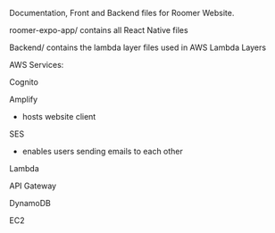 Documentation, Front and Backend files for Roomer Website.

roomer-expo-app/ contains all React Native files

Backend/ contains the lambda layer files used in AWS Lambda Layers

AWS Services:

Cognito

Amplify
 - hosts website client

SES
 - enables users sending emails to each other

Lambda

API Gateway

DynamoDB

EC2
